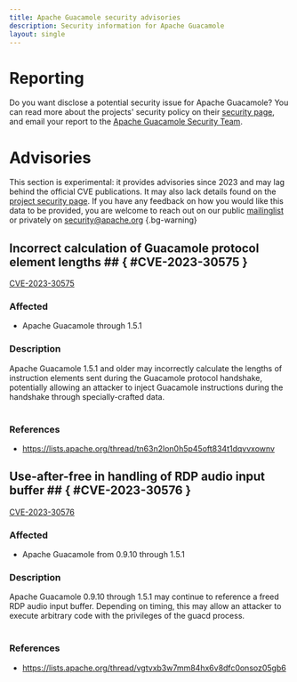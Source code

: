 ```yaml
---
title: Apache Guacamole security advisories
description: Security information for Apache Guacamole
layout: single
---
```


# Reporting

Do you want disclose a potential security issue for Apache Guacamole? You can read more about the projects' security policy on their [security page](https://guacamole.apache.org/security/), and email your report to the  [Apache Guacamole Security Team](mailto:security@guacamole.apache.org).

# Advisories

This section is experimental: it provides advisories since 2023 and may lag behind the official CVE publications. It may also lack details found on the [project security page](https://guacamole.apache.org/security/). If you have any feedback on how you would like this data to be provided, you are welcome to reach out on our public [mailinglist](/mailinglist) or privately on [security@apache.org](mailto:security@apache.org)
{.bg-warning}

## Incorrect calculation of Guacamole protocol element lengths ## { #CVE-2023-30575 }

[CVE-2023-30575](./CVE-2023-30575.cve.json)

### Affected

* Apache Guacamole through 1.5.1


### Description

Apache Guacamole 1.5.1 and older may incorrectly calculate the lengths of instruction elements sent during the Guacamole protocol handshake, potentially allowing an attacker to inject Guacamole instructions during the handshake through specially-crafted data.<br><br>

### References
* https://lists.apache.org/thread/tn63n2lon0h5p45oft834t1dqvvxownv


## Use-after-free in handling of RDP audio input buffer ## { #CVE-2023-30576 }

[CVE-2023-30576](./CVE-2023-30576.cve.json)

### Affected

* Apache Guacamole from 0.9.10 through 1.5.1


### Description

Apache Guacamole 0.9.10 through 1.5.1 may continue to reference a freed RDP audio input buffer. Depending on timing, this may allow an attacker to execute arbitrary code with the privileges of the guacd process.<br><br>

### References
* https://lists.apache.org/thread/vgtvxb3w7mm84hx6v8dfc0onsoz05gb6

